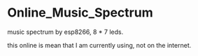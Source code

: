 # Online_Music_Spectrum

music spectrum by esp8266, 8 * 7 leds.

this online is mean that I am currently using, not on the internet.
